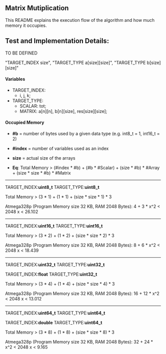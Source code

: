 ## Matrix Mutiplication
This README explains the execution flow of the algorithm and how much memory it occupies.

## Test and Implementation Details:
TO BE DEFINED

"TARGET_INDEX size", "TARGET_TYPE a[size][size]", "TARGET_TYPE b[size][size]"

#### Variables
* TARGET_INDEX:  
	- i, j, k;
* TARGET_TYPE:
	- SCALAR: tot;  
	- MATRIX: a[n][n], b[n][size], res[size][size];

#### Occupied Memory
* **#b** = number of bytes used by a given data type (e.g. int8_t = 1, int16_t = 2)  
* **#index** = number of variables used as an index  
* **size** = actual size of the arrays  

* **Eq**: Total Memory > (#index * #b) + (#b * #Scalar) + (size * #b) * #Array + (size * size * #b) * #Matrix

*******************
TARGET_INDEX:<b>uint8_t</b>
TARGET_TYPE:<b>uint8_t</b>

Total Memory > (3 * 1) + (1 * 1) + (size * size * 1) * 3

Atmega328p (Program Memory size 32 KB, RAM 2048 Bytes):
4 + 3 * x^2 < 2048
x < 26.102


*******************
TARGET_INDEX:<b>uint16_t</b>
TARGET_TYPE:<b>uint16_t</b>

Total Memory > (3 * 2) + (1 * 2) + (size * size * 2) * 3

Atmega328p (Program Memory size 32 KB, RAM 2048 Bytes):
8 + 6 * x^2 < 2048
x < 18.439


*******************
TARGET_INDEX:<b>uint32_t</b>
TARGET_TYPE:<b>uint32_t</b>

TARGET_INDEX:<b>float</b>
TARGET_TYPE:<b>uint32_t</b>

Total Memory > (3 * 4) + (1 * 4) + (size * size * 4) * 3

Atmega328p (Program Memory size 32 KB, RAM 2048 Bytes):
16 + 12 * x^2 < 2048
x < 13.012

*******************
TARGET_INDEX:<b>uint64_t</b>
TARGET_TYPE:<b>uint64_t</b>

TARGET_INDEX:<b>double</b>
TARGET_TYPE:<b>uint64_t</b>

Total Memory > (3 * 8) + (1 * 8) + (size * size * 8) * 3

Atmega328p (Program Memory size 32 KB, RAM 2048 Bytes):
32 + 24 * x^2 < 2048
x < 9.165


